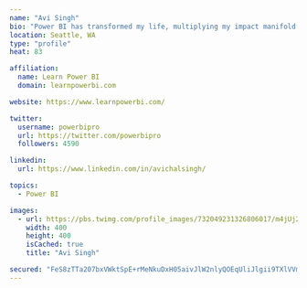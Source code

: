 ```yaml
---
name: "Avi Singh"
bio: "Power BI has transformed my life, multiplying my impact manifold. Now I am on a mission to spread the word and share the knowledge"
location: Seattle, WA
type: "profile"
heat: 83

affiliation:
  name: Learn Power BI
  domain: learnpowerbi.com

website: https://www.learnpowerbi.com/

twitter:
  username: powerbipro
  url: https://twitter.com/powerbipro
  followers: 4590

linkedin:
  url: https://www.linkedin.com/in/avichalsingh/

topics:
  - Power BI

images:
  - url: https://pbs.twimg.com/profile_images/732049231326806017/m4jUj2Lu_400x400.jpg
    width: 400
    height: 400
    isCached: true
    title: "Avi Singh"

secured: "FeS8zTTa207bxVWktSpE+rMeNkuDxH05aivJlW2nlyQOEqUliJlgii9TXlVVmfvQqv58NmJ0m0d81Bd6s5R5sT/pShGhdj4YOjDfTWdHSL54vNBjeMGkIefTGXNK9nOiBadx1wu2FVcNSGwCOj2az376L6tTiwVKSlWa1nHyEYp9AzrgjAZr973fhbKYMpGTyHcIrrj9ayFgfY/W5SgU9B+4s2V8XknAVvgsNmRpRCemkknXe8pymQMPsxPGdmx6COLwOOQ2og3KAbarvi+Ku2QuOojRz8po48FETJGoxOJCKd2G2uSjXrkxC5XV/lDrN9UWS8vXQ9JjXhrSCRwb7mlYJAANMXvqOqzycAAfV3aOs/Z4ynyJExVcBuENupUWy6Gm02d6CtqRqeb5EDG67qek8DZrzKB84AbjEZ9Weog=;AEKQ2p05e3Y0wm4+2R+DIQ=="
---
```


